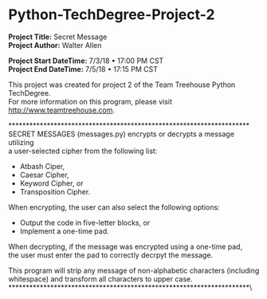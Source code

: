 # Python-TechDegree-Project-2
**Project Title:** Secret Message\
**Project Author:** Walter Allen

**Project Start DateTime:** 7/3/18 • 17:00 PM CST\
**Project End DateTime:**   7/5/18 • 17:15 PM CST

This project was created for project 2 of the Team Treehouse Python TechDegree.\
For more information on this program, please visit http://www.teamtreehouse.com.

*********************************************************************\
SECRET MESSAGES (messages.py) encrypts or decrypts a message utilizing\
a user-selected cipher from the following list:
   - Atbash Ciper,
   - Caesar Cipher,
   - Keyword Cipher, or
   - Transposition Cipher.

When encrypting, the user can also select the following options:
   - Output the code in five-letter blocks, or
   - Implement a one-time pad.

When decrypting, if the message was encrypted using a one-time pad,\
the user must enter the pad to correctly decrpyt the message.

This program will strip any message of non-alphabetic characters (including\
whitespace) and transform all characters to upper case.\
*********************************************************************\
